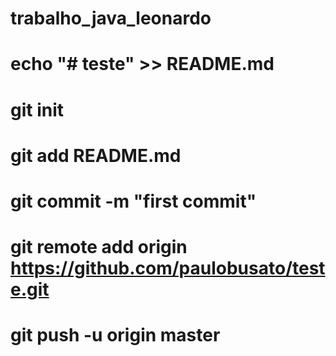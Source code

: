 # trabalho_java_leonardo

# echo "# teste" >> README.md
# git init
# git add README.md
# git commit -m "first commit"
# git remote add origin https://github.com/paulobusato/teste.git
# git push -u origin master